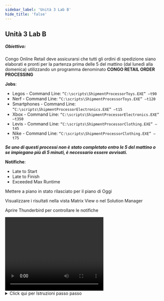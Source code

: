 ```yaml
---
sidebar_label: 'Unità 3 Lab B'
hide_title: 'false'
---
```


## Unità 3 Lab B

##### Obiettivo:

Congo Online Retail deve assicurarsi che tutti gli ordini di spedizione siano elaborati e pronti per la partenza prima delle 5 del mattino (dal lunedì alla domenica) utilizzando un programma denominato **CONGO RETAIL ORDER PROCESSING**

**Jobs**:

*	Legos - Command Line: ```“C:\scripts\ShipmentProcessorToys.EXE” –t90```
*	Nerf - Command Line: ```“C:\scripts\ShipmentProcessorToys.EXE” –t120```
*	Smartphones - Command Line: ```“C:\scripts\ShipmentProcessorElectronics.EXE” –t15```
*	Xbox - Command Line: ```“C:\scripts\ShipmentProcessorElectronics.EXE” –t350```
*	Levis - Command Line: ```“C:\scripts\ShipmentProcessorClothing.EXE” –t45```
*	Nike - Command Line: ```“C:\scripts\ShipmentProcessorClothing.EXE” –t75```

**_Se uno di questi processi non è stato completato entro le 5 del mattino o se impiegano più di 5 minuti, è necessario essere avvisati._** 

**Notifiche**:

* Late to Start
* Late to Finish
* Exceeded Max Runtime

Mettere a piano in stato rilasciato per il piano di Oggi 

Visualizzare i risultati nella vista Matrix View o nel Solution Manager

Aprire Thunderbird per controllare le notifiche

<div>
<video width="320" height="240" controls>
  <source src="videobasic/U3LabB.mp4" type="video/mp4"></source>
Your browser does not support the video tag.
</video>
</div>

<details>

<summary>Click qui per Istruzioni passo passo</summary>

**Istruzioni per il laboratorio**:

* Informazioni sugli Schedule
    * Chiamare lo Schedule **Congo Retail Order Processing**
    * Dal Lunedì alla Domenica
    * **Auto Build** ```7``` giorni in avanti per ```1``` day
    * **Auto Delete** ```7``` giorni

* **Informazioni sui Job**

    * Legos
        * Command Line: 
         ```“C:\scripts\ShipmentProcessorToys.EXE” –t90```
        * Start Offset: ```03:00```
        * Absolute Late to Start Offset: ```01:55 (4:55 am)```
        * Max Run Time: ```5```
        * Aggiungere la Documentazione
        * Aggiungere il Tag al Job come ```Toys```
    * Nerf
        * Command Line: ```“C:\scripts\ShipmentProcessorToys.EXE” –t120```
        * Start Offset: ```04:00```
        * Absolute Late to Finish Offset: ```01:00 (5:00 am)```
        * Max Run Time: ```5```
        * Aggiungere la Documentazione
        * Aggiungere il Tag al Job come ```Toys```
    * Smartphones
        * Command Line: ```“C:\scripts\ShipmentProcessorElectronics.EXE” –t15```
        * Start Offset: ``04:30``
        * Absolute Late to Finish Offset: ```00:30 (5:00 am)```
        * Max Run Time: ```5```
        * Aggiungere la Documentazione
        * Aggiungere il Tag al Job come ```Electronics```
    * Xbox
        * Command Line: ```“C:\scripts\ShipmentProcessorElectronics.EXE” –t350```
        * Start Offset: ```02:30```
        * Absolute Late to Finish Offset: ```02:30 (5:00 am)```
        * Max Run Time: ```5```
        * Aggiungere la Documentazione 
        * Aggiungere il Tag al Job come ```Electronics```
    * Levis
        * Command Line: ```“C:\scripts\ShipmentProcessorClothing.EXE” –t45```
        * Start Offset: ```03:10```
        * Absolute Late to Start Offset: ```01:45 (4:55 am)```
        * Max Run Time: ```5```
        * Aggiungere la Documentazione
        * Aggiungere il Tag al Job come ```Clothing```
    * Nike
        * Command Line: ```“C:\scripts\ShipmentProcessorClothing.EXE” –t75```
        * Start Offset: ```03:45```
        * Absolute Late to Finish Offset: ```01:15 (5:00 am)```
        * Max Run Time: ```5```
        * Aggiungere la Documentazione
        * Aggiungere il Tag al Job come ```Clothing```

* Notifiche
    * Impostare le notifiche e-mail in Notification Manager utilizzando le proprietà globali per trasmettere il nome dello Schedule e del Job nell'oggetto quando sono state soddisfatte le seguenti condizioni::
        * Late to Start
        * Late to Finish
        * Exceeded Max Runtime

* Build
    * Mettere sul piano di oggi in stato Released e controllare il risultato utilizzando il Solution Manager
    * Aprire Thunderbird e controllare la casella di posta in ingresso

</details>